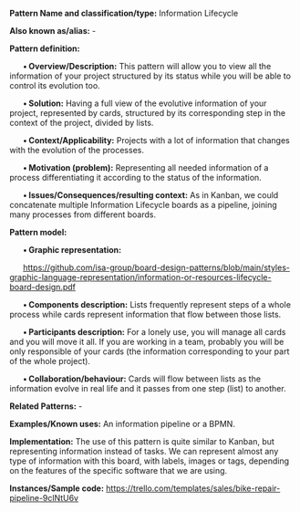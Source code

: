 **Pattern Name and classification/type:** Information Lifecycle

**Also known as/alias:** - 

**Pattern definition:**

&nbsp;&nbsp;&nbsp;&nbsp;&nbsp;&nbsp;**•	Overview/Description:** This pattern will allow you to view all the information of your project structured by its status while you will be able to control its evolution too.

&nbsp;&nbsp;&nbsp;&nbsp;&nbsp;&nbsp;**•	Solution:** Having a full view of the evolutive information of your project, represented by cards, structured by its corresponding step in the context of the project, divided by lists.

&nbsp;&nbsp;&nbsp;&nbsp;&nbsp;&nbsp;**•	Context/Applicability:** Projects with a lot of information that changes with the evolution of the processes.

&nbsp;&nbsp;&nbsp;&nbsp;&nbsp;&nbsp;**•	Motivation (problem):** Representing all needed information of a process differentiating it according to the status of the information.

&nbsp;&nbsp;&nbsp;&nbsp;&nbsp;&nbsp;**•	Issues/Consequences/resulting context:** As in Kanban, we could concatenate multiple Information Lifecycle boards as a pipeline, joining many processes from different boards.

**Pattern model:**

&nbsp;&nbsp;&nbsp;&nbsp;&nbsp;&nbsp;**•	Graphic representation:**

&nbsp;&nbsp;&nbsp;&nbsp;&nbsp;&nbsp;https://github.com/isa-group/board-design-patterns/blob/main/styles-graphic-language-representation/information-or-resources-lifecycle-board-design.pdf

&nbsp;&nbsp;&nbsp;&nbsp;&nbsp;&nbsp;**•	Components description:** Lists frequently represent steps of a whole process while cards represent information that flow between those lists.

&nbsp;&nbsp;&nbsp;&nbsp;&nbsp;&nbsp;**•	Participants description:** For a lonely use, you will manage all cards and you will move it all. If you are working in a team, probably you will be only responsible of your cards (the information corresponding to your part of the whole project).

&nbsp;&nbsp;&nbsp;&nbsp;&nbsp;&nbsp;**•	Collaboration/behaviour:** Cards will flow between lists as the information evolve in real life and it passes from one step (list) to another. 


**Related Patterns:** -

**Examples/Known uses:** An information pipeline or a BPMN.

**Implementation:** The use of this pattern is quite similar to Kanban, but representing information instead of tasks. We can represent almost any type of information with this board, with labels, images or tags, depending on the features of the specific software that we are using.

**Instances/Sample code:** https://trello.com/templates/sales/bike-repair-pipeline-9clNtU6v
